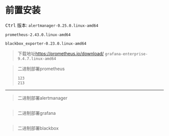# 前置安装
<kbd>Ctrl</kbd>
版本:
`alertmanager-0.25.0.linux-amd64`

`prometheus-2.43.0.linux-amd64`

`blackbox_exporter-0.23.0.linux-amd64`
>下载地址<https://prometheus.io/download/>
`grafana-enterprise-9.4.7.linux-amd64`

>二进制部署prometheus
>```bash
>123
>213

---
> 二进制部署alertmanager
```bash

```

>二进制部署grafana
```bash

```
>二进制部署blackbox
```bash

```
